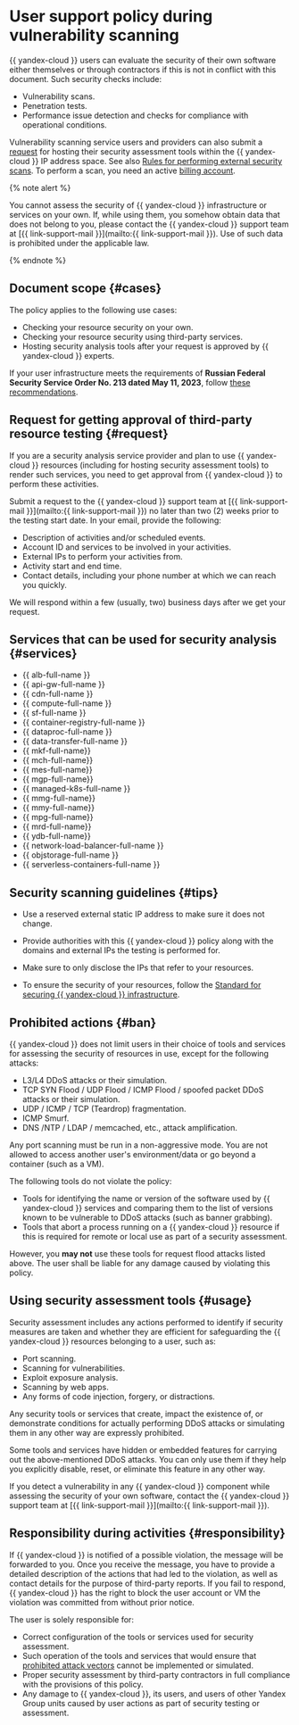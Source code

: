 # User support policy during vulnerability scanning

{{ yandex-cloud }} users can evaluate the security of their own software either themselves or through contractors if this is not in conflict with this document. Such security checks include:

* Vulnerability scans.
* Penetration tests.
* Performance issue detection and checks for compliance with operational conditions.

Vulnerability scanning service users and providers can also submit a [request](#request) for hosting their security assessment tools within the {{ yandex-cloud }} IP address space. See also [Rules for performing external security scans](https://yandex.ru/legal/cloud_pentest/?lang=en). To perform a scan, you need an active [billing account](../../billing/concepts/billing-account.md).

{% note alert %}

You cannot assess the security of {{ yandex-cloud }} infrastructure or services on your own. If, while using them, you somehow obtain data that does not belong to you, please contact the {{ yandex-cloud }} support team at [{{ link-support-mail }}](mailto:{{ link-support-mail }}). Use of such data is prohibited under the applicable law.

{% endnote %}

## Document scope {#cases}

The policy applies to the following use cases:

* Checking your resource security on your own.
* Checking your resource security using third-party services.
* Hosting security analysis tools after your request is approved by {{ yandex-cloud }} experts.

If your user infrastructure meets the requirements of **Russian Federal Security Service Order No. 213 dated May 11, 2023**, follow [these recommendations](#tips).

## Request for getting approval of third-party resource testing {#request}

If you are a security analysis service provider and plan to use {{ yandex-cloud }} resources (including for hosting security assessment tools) to render such services, you need to get approval from {{ yandex-cloud }} to perform these activities.

Submit a request to the {{ yandex-cloud }} support team at [{{ link-support-mail }}](mailto:{{ link-support-mail }}) no later than two (2) weeks prior to the testing start date. In your email, provide the following:

* Description of activities and/or scheduled events.
* Account ID and services to be involved in your activities.
* External IPs to perform your activities from.
* Activity start and end time.
* Contact details, including your phone number at which we can reach you quickly.

We will respond within a few (usually, two) business days after we get your request.

## Services that can be used for security analysis {#services}

* {{ alb-full-name }}
* {{ api-gw-full-name }}
* {{ cdn-full-name }}
* {{ compute-full-name }}
* {{ sf-full-name }}
* {{ container-registry-full-name }}
* {{ dataproc-full-name }}
* {{ data-transfer-full-name }}
* {{ mkf-full-name}}
* {{ mch-full-name}}
* {{ mes-full-name}}
* {{ mgp-full-name}}
* {{ managed-k8s-full-name }}
* {{ mmg-full-name}}
* {{ mmy-full-name}}
* {{ mpg-full-name}}
* {{ mrd-full-name}}
* {{ ydb-full-name}}
* {{ network-load-balancer-full-name }}
* {{ objstorage-full-name }}
* {{ serverless-containers-full-name }}

## Security scanning guidelines {#tips}

* Use a reserved external static IP address to make sure it does not change.

* Provide authorities with this {{ yandex-cloud }} policy along with the domains and external IPs the testing is performed for.

* Make sure to only disclose the IPs that refer to your resources.

* To ensure the security of your resources, follow the [Standard for securing {{ yandex-cloud }} infrastructure](../standard/all.md).

## Prohibited actions {#ban}

{{ yandex-cloud }} does not limit users in their choice of tools and services for assessing the security of resources in use, except for the following attacks:

* L3/L4 DDoS attacks or their simulation.
* TCP SYN Flood / UDP Flood / ICMP Flood / spoofed packet DDoS attacks or their simulation.
* UDP / ICMP / TCP (Teardrop) fragmentation.
* ICMP Smurf.
* DNS /NTP / LDAP / memcached, etc., attack amplification.

Any port scanning must be run in a non-aggressive mode. You are not allowed to access another user's environment/data or go beyond a container (such as a VM).

The following tools do not violate the policy:

* Tools for identifying the name or version of the software used by {{ yandex-cloud }} services and comparing them to the list of versions known to be vulnerable to DDoS attacks (such as banner grabbing).
* Tools that abort a process running on a {{ yandex-cloud }} resource if this is required for remote or local use as part of a security assessment.

However, you **may not** use these tools for request flood attacks listed above. The user shall be liable for any damage caused by violating this policy.

## Using security assessment tools {#usage}

Security assessment includes any actions performed to identify if security measures are taken and whether they are efficient for safeguarding the {{ yandex-cloud }} resources belonging to a user, such as:

* Port scanning.
* Scanning for vulnerabilities.
* Exploit exposure analysis.
* Scanning by web apps.
* Any forms of code injection, forgery, or distractions.

Any security tools or services that create, impact the existence of, or demonstrate conditions for actually performing DDoS attacks or simulating them in any other way are expressly prohibited.

Some tools and services have hidden or embedded features for carrying out the above-mentioned DDoS attacks. You can only use them if they help you explicitly disable, reset, or eliminate this feature in any other way.

If you detect a vulnerability in any {{ yandex-cloud }} component while assessing the security of your own software, contact the {{ yandex-cloud }} support team at [{{ link-support-mail }}](mailto:{{ link-support-mail }}).

## Responsibility during activities {#responsibility}

If {{ yandex-cloud }} is notified of a possible violation, the message will be forwarded to you. Once you receive the message, you have to provide a detailed description of the actions that had led to the violation, as well as contact details for the purpose of third-party reports. If you fail to respond, {{ yandex-cloud }} has the right to block the user account or VM the violation was committed from without prior notice.

The user is solely responsible for:

* Correct configuration of the tools or services used for security assessment.
* Such operation of the tools and services that would ensure that [prohibited attack vectors](#ban) cannot be implemented or simulated.
* Proper security assessment by third-party contractors in full compliance with the provisions of this policy.
* Any damage to {{ yandex-cloud }}, its users, and users of other Yandex Group units caused by user actions as part of security testing or assessment.

